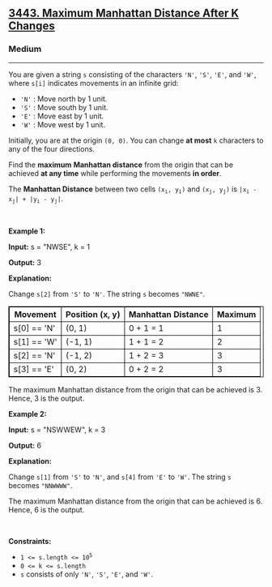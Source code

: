 <h2><a href="https://leetcode.com/problems/maximum-manhattan-distance-after-k-changes/?envType=daily-question&envId=2025-06-20">3443. Maximum Manhattan Distance After K Changes</a></h2><h3>Medium</h3><hr><p>You are given a string <code>s</code> consisting of the characters <code>&#39;N&#39;</code>, <code>&#39;S&#39;</code>, <code>&#39;E&#39;</code>, and <code>&#39;W&#39;</code>, where <code>s[i]</code> indicates movements in an infinite grid:</p>

<ul>
	<li><code>&#39;N&#39;</code> : Move north by 1 unit.</li>
	<li><code>&#39;S&#39;</code> : Move south by 1 unit.</li>
	<li><code>&#39;E&#39;</code> : Move east by 1 unit.</li>
	<li><code>&#39;W&#39;</code> : Move west by 1 unit.</li>
</ul>

<p>Initially, you are at the origin <code>(0, 0)</code>. You can change <strong>at most</strong> <code>k</code> characters to any of the four directions.</p>

<p>Find the <strong>maximum</strong> <strong>Manhattan distance</strong> from the origin that can be achieved <strong>at any time</strong> while performing the movements <strong>in order</strong>.</p>
The <strong>Manhattan Distance</strong> between two cells <code>(x<sub>i</sub>, y<sub>i</sub>)</code> and <code>(x<sub>j</sub>, y<sub>j</sub>)</code> is <code>|x<sub>i</sub> - x<sub>j</sub>| + |y<sub>i</sub> - y<sub>j</sub>|</code>.
<p>&nbsp;</p>
<p><strong class="example">Example 1:</strong></p>

<div class="example-block">
<p><strong>Input:</strong> <span class="example-io">s = &quot;NWSE&quot;, k = 1</span></p>

<p><strong>Output:</strong> <span class="example-io">3</span></p>

<p><strong>Explanation:</strong></p>

<p>Change <code>s[2]</code> from <code>&#39;S&#39;</code> to <code>&#39;N&#39;</code>. The string <code>s</code> becomes <code>&quot;NWNE&quot;</code>.</p>

<table style="border: 1px solid black;">
	<thead>
		<tr>
			<th style="border: 1px solid black;">Movement</th>
			<th style="border: 1px solid black;">Position (x, y)</th>
			<th style="border: 1px solid black;">Manhattan Distance</th>
			<th style="border: 1px solid black;">Maximum</th>
		</tr>
	</thead>
	<tbody>
		<tr>
			<td style="border: 1px solid black;">s[0] == &#39;N&#39;</td>
			<td style="border: 1px solid black;">(0, 1)</td>
			<td style="border: 1px solid black;">0 + 1 = 1</td>
			<td style="border: 1px solid black;">1</td>
		</tr>
		<tr>
			<td style="border: 1px solid black;">s[1] == &#39;W&#39;</td>
			<td style="border: 1px solid black;">(-1, 1)</td>
			<td style="border: 1px solid black;">1 + 1 = 2</td>
			<td style="border: 1px solid black;">2</td>
		</tr>
		<tr>
			<td style="border: 1px solid black;">s[2] == &#39;N&#39;</td>
			<td style="border: 1px solid black;">(-1, 2)</td>
			<td style="border: 1px solid black;">1 + 2 = 3</td>
			<td style="border: 1px solid black;">3</td>
		</tr>
		<tr>
			<td style="border: 1px solid black;">s[3] == &#39;E&#39;</td>
			<td style="border: 1px solid black;">(0, 2)</td>
			<td style="border: 1px solid black;">0 + 2 = 2</td>
			<td style="border: 1px solid black;">3</td>
		</tr>
	</tbody>
</table>

<p>The maximum Manhattan distance from the origin that can be achieved is 3. Hence, 3 is the output.</p>
</div>

<p><strong class="example">Example 2:</strong></p>

<div class="example-block">
<p><strong>Input:</strong> <span class="example-io">s = &quot;NSWWEW&quot;, k = 3</span></p>

<p><strong>Output:</strong> <span class="example-io">6</span></p>

<p><strong>Explanation:</strong></p>

<p>Change <code>s[1]</code> from <code>&#39;S&#39;</code> to <code>&#39;N&#39;</code>, and <code>s[4]</code> from <code>&#39;E&#39;</code> to <code>&#39;W&#39;</code>. The string <code>s</code> becomes <code>&quot;NNWWWW&quot;</code>.</p>

<p>The maximum Manhattan distance from the origin that can be achieved is 6. Hence, 6 is the output.</p>
</div>

<p>&nbsp;</p>
<p><strong>Constraints:</strong></p>

<ul>
	<li><code>1 &lt;= s.length &lt;= 10<sup>5</sup></code></li>
	<li><code>0 &lt;= k &lt;= s.length</code></li>
	<li><code>s</code> consists of only <code>&#39;N&#39;</code>, <code>&#39;S&#39;</code>, <code>&#39;E&#39;</code>, and <code>&#39;W&#39;</code>.</li>
</ul>
